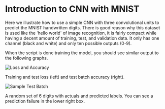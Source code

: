 Introduction to CNN with MNIST
==============================

Here we illustrate how to use a simple CNN with three convolutional units to predict the MNIST handwritten digits.  There is good reason why this dataset is used like the 'hello world' of image recognition, it is fairly compact while having a decent amount of training, test, and validation data.  It only has one channel (black and white) and only ten possible outputs (0-9).

When the script is done training the model, you should see similar output to the following graphs.

![Loss and Accuracy](https://github.com/nfmcclure/tensorflow_cookbook/blob/master/08_Convolutional_Neural_Networks/images/02_cnn1_loss_acc.png "Loss and Accuracy")

Training and test loss (left) and test batch accuracy (right).


![Sample Test Batch](https://github.com/nfmcclure/tensorflow_cookbook/blob/master/08_Convolutional_Neural_Networks/images/02_cnn1_mnist_output.png "Sample of 6 Images")

A random set of 6 digits with actuals and predicted labels. You can see a prediction failure in the lower right box.
